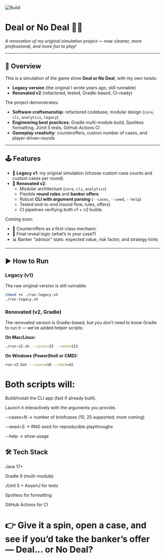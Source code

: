 ![Build](https://github.com/Amit-F/DealorNoDeal/actions/workflows/build.yml/badge.svg)

# Deal or No Deal 🎲💼  
*A renovation of my original simulation project — now cleaner, more professional, and more fun to play!*

---

## 🌟 Overview
This is a simulation of the game show **Deal or No Deal**, with my own twists:  
- **Legacy version** (the original I wrote years ago, still runnable)  
- **Renovated v2** (refactored, tested, Gradle-based, CI-ready)

The project demonstrates:
- **Software craftsmanship**: refactored codebase, modular design (`core`, `cli`, `analytics`, `legacy`)  
- **Engineering best practices**: Gradle multi-module build, Spotless formatting, JUnit 5 tests, GitHub Actions CI  
- **Gameplay creativity**: counteroffers, custom number of cases, and player-driven rounds  

---

## 🕹 Features
- 🎒 **Legacy v1**: my original simulation (choose custom case counts and custom cases per round).  
- 🚀 **Renovated v2**:
  - Modular architecture (`core`, `cli`, `analytics`)  
  - Flexible **round rules** and **banker offers**  
  - Robust **CLI with argument parsing** (`--cases`, `--seed`, `--help`)  
  - Tested end-to-end (round flow, rules, offers)  
  - CI pipelines verifying both v1 + v2 builds  

Coming soon:
- 💼 Counteroffers as a first-class mechanic  
- 🎉 Final reveal logic (what’s in your case?)  
- 📊 Banker “advisor” stats: expected value, risk factor, and strategy hints  

---

## ▶️ How to Run

### Legacy (v1)
The raw original version is still runnable:

```bash
chmod +x ./run-legacy.sh
./run-legacy.sh
```


### Renovated (v2, Gradle)

The renovated version is Gradle-based, but you don’t need to know Gradle to run it — we’ve added helper scripts:

**On Mac/Linux:**
```bash
./run-v2.sh --cases=25 --seed=123
```

**On Windows (PowerShell or CMD):**
```bat
run-v2.bat --cases=10 --seed=42
```

# Both scripts will:

Build/install the CLI app (fast if already built).

Launch it interactively with the arguments you provide.

--cases=N → number of briefcases (10, 25 supported; more coming)

--seed=S → RNG seed for reproducible playthroughs

--help → show usage

## 🛠️ Tech Stack

Java 17+

Gradle 9 (multi-module)

JUnit 5 + AssertJ for tests

Spotless for formatting

GitHub Actions for CI



# 👉 Give it a spin, open a case, and see if you’d take the banker’s offer — Deal… or No Deal?
